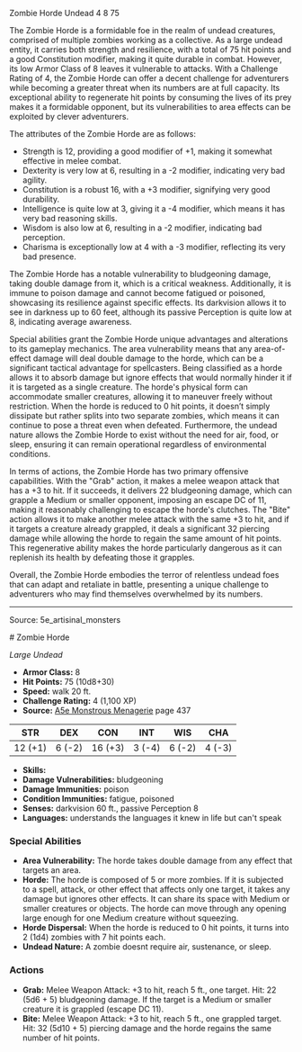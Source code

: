 <MonsterName/>Zombie Horde</MonsterName>
<CreatureType/>Undead</CreatureType>
<CR/>4</CR>
<AC/>8</AC>
<HP/>75</HP>
<summary>The Zombie Horde is a formidable foe in the realm of undead creatures, comprised of multiple zombies working as a collective. As a large undead entity, it carries both strength and resilience, with a total of 75 hit points and a good Constitution modifier, making it quite durable in combat. However, its low Armor Class of 8 leaves it vulnerable to attacks. With a Challenge Rating of 4, the Zombie Horde can offer a decent challenge for adventurers while becoming a greater threat when its numbers are at full capacity. Its exceptional ability to regenerate hit points by consuming the lives of its prey makes it a formidable opponent, but its vulnerabilities to area effects can be exploited by clever adventurers.</summary>

<detail>

The attributes of the Zombie Horde are as follows: 
- Strength is 12, providing a good modifier of +1, making it somewhat effective in melee combat.
- Dexterity is very low at 6, resulting in a -2 modifier, indicating very bad agility.
- Constitution is a robust 16, with a +3 modifier, signifying very good durability.
- Intelligence is quite low at 3, giving it a -4 modifier, which means it has very bad reasoning skills.
- Wisdom is also low at 6, resulting in a -2 modifier, indicating bad perception.
- Charisma is exceptionally low at 4 with a -3 modifier, reflecting its very bad presence.

The Zombie Horde has a notable vulnerability to bludgeoning damage, taking double damage from it, which is a critical weakness. Additionally, it is immune to poison damage and cannot become fatigued or poisoned, showcasing its resilience against specific effects. Its darkvision allows it to see in darkness up to 60 feet, although its passive Perception is quite low at 8, indicating average awareness.

Special abilities grant the Zombie Horde unique advantages and alterations to its gameplay mechanics. The area vulnerability means that any area-of-effect damage will deal double damage to the horde, which can be a significant tactical advantage for spellcasters. Being classified as a horde allows it to absorb damage but ignore effects that would normally hinder it if it is targeted as a single creature. The horde's physical form can accommodate smaller creatures, allowing it to maneuver freely without restriction. When the horde is reduced to 0 hit points, it doesn’t simply dissipate but rather splits into two separate zombies, which means it can continue to pose a threat even when defeated. Furthermore, the undead nature allows the Zombie Horde to exist without the need for air, food, or sleep, ensuring it can remain operational regardless of environmental conditions.

In terms of actions, the Zombie Horde has two primary offensive capabilities. With the "Grab" action, it makes a melee weapon attack that has a +3 to hit. If it succeeds, it delivers 22 bludgeoning damage, which can grapple a Medium or smaller opponent, imposing an escape DC of 11, making it reasonably challenging to escape the horde's clutches. The "Bite" action allows it to make another melee attack with the same +3 to hit, and if it targets a creature already grappled, it deals a significant 32 piercing damage while allowing the horde to regain the same amount of hit points. This regenerative ability makes the horde particularly dangerous as it can replenish its health by defeating those it grapples.

Overall, the Zombie Horde embodies the terror of relentless undead foes that can adapt and retaliate in battle, presenting a unique challenge to adventurers who may find themselves overwhelmed by its numbers.</detail>



---

Source: 5e_artisinal_monsters

<statblock>
# Zombie Horde

*Large* *Undead*

- **Armor Class:** 8
- **Hit Points:** 75 (10d8+30)
- **Speed:** walk 20 ft.
- **Challenge Rating:** 4 (1,100 XP)
- **Source:** [A5e Monstrous Menagerie](https://enpublishingrpg.com/products/level-up-monstrous-menagerie-a5e) page 437

| STR | DEX | CON | INT | WIS | CHA |
| --- | --- | --- | --- | --- | --- |
| 12 (+1) | 6 (-2) | 16 (+3) | 3 (-4) | 6 (-2) | 4 (-3) |

- **Skills:** 
- **Damage Vulnerabilities:** bludgeoning
- **Damage Immunities:** poison
- **Condition Immunities:** fatigue, poisoned
- **Senses:** darkvision 60 ft., passive Perception 8
- **Languages:** understands the languages it knew in life but can't speak

### Special Abilities

- **Area Vulnerability:** The horde takes double damage from any effect that targets an area.
- **Horde:** The horde is composed of 5 or more zombies. If it is subjected to a spell, attack, or other effect that affects only one target, it takes any damage but ignores other effects. It can share its space with Medium or smaller creatures or objects. The horde can move through any opening large enough for one Medium creature without squeezing.
- **Horde Dispersal:** When the horde is reduced to 0 hit points, it turns into 2 (1d4) zombies with 7 hit points each.
- **Undead Nature:** A zombie doesnt require air, sustenance, or sleep.

### Actions

- **Grab:** Melee Weapon Attack: +3 to hit, reach 5 ft., one target. Hit: 22 (5d6 + 5) bludgeoning damage. If the target is a Medium or smaller creature  it is grappled (escape DC 11).
- **Bite:** Melee Weapon Attack: +3 to hit, reach 5 ft., one grappled target. Hit: 32 (5d10 + 5) piercing damage  and the horde regains the same number of hit points.


</statblock>


